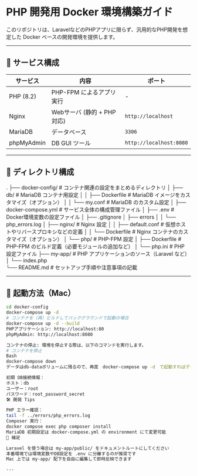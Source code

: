 # PHP 開発用 Docker 環境構築ガイド

このリポジトリは、LaravelなどのPHPアプリに限らず、汎用的なPHP開発を想定した Docker ベースの開発環境を提供します。

---

## 🧩 サービス構成

| サービス     | 内容                           | ポート          |
|--------------|--------------------------------|------------------|
| PHP (8.2)    | PHP-FPM によるアプリ実行       | -                |
| Nginx        | Webサーバ (静的 + PHP対応)     | `http://localhost` |
| MariaDB      | データベース                    | `3306`           |
| phpMyAdmin   | DB GUI ツール                   | `http://localhost:8080` |

---

## 📂 ディレクトリ構成

.
├── docker-config/               # コンテナ関連の設定をまとめるディレクトリ
│   ├── db/                      # MariaDB コンテナ用設定
│   │   ├── Dockerfile           # MariaDB イメージをカスタマイズ（オプション）
│   │   └── my.conf              # MariaDB のカスタム設定
│   ├── docker-compose.yml       # サービス全体の構成管理ファイル
│   ├── .env                     # Docker環境変数の設定ファイル
│   ├── .gitignore
│   ├── errors
│   │   └── php_errors.log
│   ├── nginx/                   # Nginx 設定
│   │   ├── default.conf         # 仮想ホストやリバースプロキシなどの定義
│   │   └── Dockerfile           # Nginx コンテナのカスタマイズ（オプション）
│   └── php/                     # PHP-FPM 設定
│       ├── Dockerfile           # PHP-FPM のビルド定義（必要モジュールの追加など）
│       └── php.ini              # PHP 設定ファイル
├── my-app/                      # PHP アプリケーションのソース（Laravel など）
│   └── index.php         
└── README.md                    # セットアップ手順や注意事項の記載

---

## 🚀 起動方法（Mac）

```bash
cd docker-config
docker-compose up -d
# コンテナを（再）ビルドしてバックグラウンドで起動の場合
docker-compose up -d --build
PHPアプリケーション: http://localhost:80
phpMyAdmin: http://localhost:8080

コンテナの停止: 環境を停止する際は、以下のコマンドを実行します。
# コンテナを停止
Bash
docker-compose down
データはdb-dataボリュームに残るので、再度　docker-compose up -d　で起動すればデータは復元されます。

初期 DB接続情報：
ホスト：db
ユーザー：root
パスワード：root_password_secret
🛠 開発 Tips

PHP エラー確認：
tail -f ../errors/php_errors.log
Composer 実行：
docker compose exec php composer install
MariaDB 初期設定は docker-compose.yml の environment にて変更可能
📝 補足

Laravel を使う場合は my-app/public/ をドキュメントルートにしてください
本番環境では環境変数やDB設定を .env に分離するのが推奨です
Mac 上では my-app/ 配下を自由に編集して即時反映できます

---




